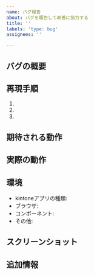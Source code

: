 ```yaml
---
name: バグ報告
about: バグを報告して改善に協力する
title: ''
labels: 'type: bug'
assignees: ''

---
```


## バグの概要
<!-- バグについて簡潔に説明してください -->

## 再現手順
1. 
2. 
3. 

## 期待される動作
<!-- 本来どのように動作すべきか説明してください -->

## 実際の動作
<!-- 実際にどのような動作が発生したか説明してください -->

## 環境
- kintoneアプリの種類: <!-- 例: 顧客管理、案件管理など -->
- ブラウザ: <!-- 例: Chrome 120, Safari 17 -->
- コンポーネント: <!-- 例: table-filter v1.0.0 -->
- その他: <!-- 関連する情報があれば -->

## スクリーンショット
<!-- 可能であればスクリーンショットを添付してください -->

## 追加情報
<!-- その他、関連する情報があれば記載してください -->